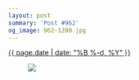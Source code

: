 ```yaml
---
layout: post
summary: 'Post #962'
og_image: 962-1280.jpg
---
```


<div class="post">
 <time>
  <a href="/962">
   {{ page.date | date: "%B %-d, %Y" }}
  </a>
 </time>
 <a href="/962">
  <figure data-taken="10/10/2019">
   <img sizes="(min-width: 700px) 50vw, calc(100vw - 2rem)" src="{{ site.assets_url }}/962-640.jpg" srcset="{{ site.assets_url }}/962-320.jpg 320w, {{ site.assets_url }}/962-640.jpg 640w, {{ site.assets_url }}/962-960.jpg 960w, {{ site.assets_url }}/962-1280.jpg 1280w"/>
  </figure>
 </a>
</div>
